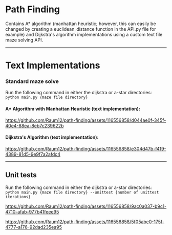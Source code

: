 # Path Finding

Contains A* algorithm (manhattan heuristic; however, this can easily be changed by creating a euclidean_distance function in the API.py file for example) and Dijkstra's algorithm implementations using a custom text file maze solving API.

----
# Text Implementations

### Standard maze solve

Run the following command in either the dijkstra or a-star directories:
`python main.py {maze file directory}`


#### A* Algorithm with Manhattan Heuristic (text implementation):
https://github.com/Raum12/path-finding/assets/116556858/d044ae0f-345f-40e4-88ea-8eb7c239622b


#### Dijkstra's Algorithm (text implementation):
https://github.com/Raum12/path-finding/assets/116556858/e304d47b-f419-4389-81d5-9e9f7a2afdc4

-----
## Unit tests
Run the following command in either the dijkstra or a-star directories:
`python main.py {maze file directory} --unittest {number of unittest iterations}`


https://github.com/Raum12/path-finding/assets/116556858/9ac0a037-b9c1-4710-afab-977b41feee95

https://github.com/Raum12/path-finding/assets/116556858/5f05abe0-175f-4777-a176-92dad235ea95
